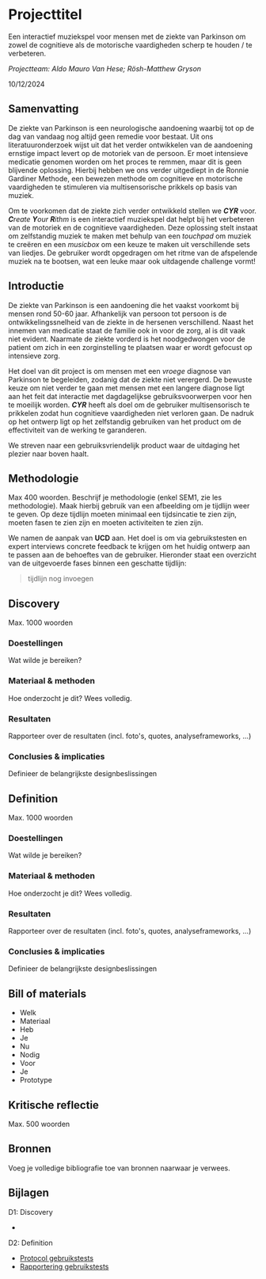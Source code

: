 # Projecttitel
Een interactief muziekspel voor mensen met de ziekte van Parkinson om zowel de cognitieve als de motorische vaardigheden scherp te houden / te verbeteren.

*Projectteam: Aldo Mauro Van Hese; Rösh-Matthew Gryson*

10/12/2024

## Samenvatting

De ziekte van Parkinson is een neurologische aandoening waarbij tot op de dag van vandaag nog altijd geen remedie voor bestaat. Uit ons literatuuronderzoek wijst uit dat het verder ontwikkelen van de aandoening ernstige impact levert op de motoriek van de persoon. Er moet intensieve medicatie genomen worden om het proces te remmen, maar dit is geen blijvende oplossing. Hierbij hebben we ons verder uitgediept in de Ronnie Gardiner Methode, een bewezen methode om cognitieve en motorische vaardigheden te stimuleren via multisensorische prikkels op basis van muziek. 

Om te voorkomen dat de ziekte zich verder ontwikkeld stellen we **_CYR_** voor. _**C**reate **Y**our **R**ithm_ is een interactief muziekspel dat helpt bij het verbeteren van de motoriek en de cognitieve vaardigheden. Deze oplossing stelt instaat om zelfstandig muziek te maken met behulp van een _touchpad_ om muziek te creëren en een _musicbox_ om een keuze te maken uit verschillende sets van liedjes. De gebruiker wordt opgedragen om het ritme van de afspelende muziek na te bootsen, wat een leuke maar ook uitdagende challenge vormt!

## Introductie

De ziekte van Parkinson is een aandoening die het vaakst voorkomt bij mensen rond 50-60 jaar. Afhankelijk van persoon tot persoon is de ontwikkelingssnelheid van de ziekte in de hersenen verschillend. Naast het innemen van medicatie staat de familie ook in voor de zorg, al is dit vaak niet evident. Naarmate de ziekte vorderd is het noodgedwongen voor de patient om zich in een zorginstelling te plaatsen waar er wordt gefocust op intensieve zorg. 

Het doel van dit project is om mensen met een _vroege_ diagnose van Parkinson te begeleiden, zodanig dat de ziekte niet verergerd. De bewuste keuze om niet verder te gaan met mensen met een langere diagnose ligt aan het feit dat interactie met dagdagelijkse gebruiksvoorwerpen voor hen te moeilijk worden. _**CYR**_ heeft als doel om de gebruiker multisensorisch te prikkelen zodat hun cognitieve vaardigheden niet verloren gaan. De nadruk op het ontwerp ligt op het zelfstandig gebruiken van het product om de effectiviteit van de werking te garanderen. 

We streven naar een gebruiksvriendelijk product waar de uitdaging het plezier naar boven haalt. 

## Methodologie
Max 400 woorden. Beschrijf je methodologie (enkel SEM1, zie les methodologie). Maak hierbij gebruik van een afbeelding om je tijdlijn weer te geven. Op deze tijdlijn moeten minimaal een tijdsincatie te zien zijn, moeten fasen te zien zijn en moeten activiteiten te zien zijn.

We namen de aanpak van **UCD** aan. Het doel is om via gebruikstesten en expert interviews concrete feedback te krijgen om het huidig ontwerp aan te passen aan de behoeftes van de gebruiker. Hieronder staat een overzicht van de uitgevoerde fases binnen een geschatte tijdlijn:

> tijdlijn nog invoegen

## Discovery
Max. 1000 woorden
### Doestellingen
Wat wilde je bereiken?
### Materiaal & methoden
Hoe onderzocht je dit? Wees volledig.
### Resultaten
Rapporteer over de resultaten (incl. foto's, quotes, analyseframeworks, ...)
### Conclusies & implicaties
Definieer de belangrijkste designbeslissingen

## Definition
Max. 1000 woorden
### Doestellingen
Wat wilde je bereiken?
### Materiaal & methoden
Hoe onderzocht je dit? Wees volledig.
### Resultaten
Rapporteer over de resultaten (incl. foto's, quotes, analyseframeworks, ...)
### Conclusies & implicaties
Definieer de belangrijkste designbeslissingen

## Bill of materials
- Welk
- Materiaal
- Heb
- Je
- Nu
- Nodig
- Voor
- Je
- Prototype

## Kritische reflectie
Max. 500 woorden

## Bronnen
Voeg je volledige bibliografie toe van bronnen naarwaar je verwees.

## Bijlagen

D1: Discovery

- 

D2: Definition 

- [Protocol gebruikstests](https://ugentbe-my.sharepoint.com/:w:/g/personal/rosh_gryson_ugent_be/EZP574aSoAhFl09WsWrbi8UBA5_1NxcKcqAjORO0SBlqww?e=72MF4B)
- [Rapportering gebruikstests](https://ugentbe-my.sharepoint.com/:w:/g/personal/rosh_gryson_ugent_be/EdqZbkmwm4NGiZS6KD74P3EBFJ-uTSXOdE_JABqfQalWkQ?e=12LJiF)



